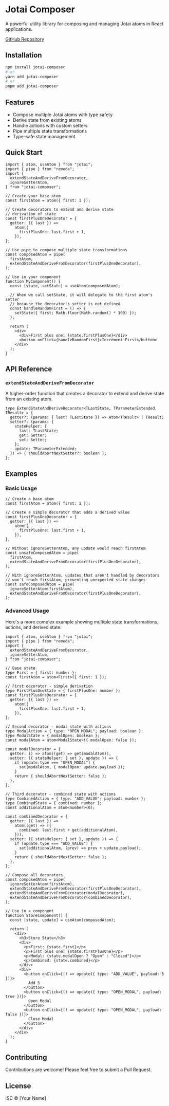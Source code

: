 <!-- @format -->

# Jotai Composer

A powerful utility library for composing and managing Jotai atoms in React applications.

[GitHub Repository](https://github.com/diegodhh/jotai-compose)

## Installation

```bash
npm install jotai-composer
# or
yarn add jotai-composer
# or
pnpm add jotai-composer
```

## Features

- Compose multiple Jotai atoms with type safety
- Derive state from existing atoms
- Handle actions with custom setters
- Pipe multiple state transformations
- Type-safe state management

## Quick Start

```tsx
import { atom, useAtom } from "jotai";
import { pipe } from "remeda";
import {
  extendStateAndDeriveFromDecorator,
  ignoreSetterAtom,
} from "jotai-composer";

// Create your base atom
const firstAtom = atom({ first: 1 });

// Create decorators to extend and derive state
// derivation of state
const firstPlusOneDecorator = {
  getter: ({ last }) =>
    atom({
      firstPlusOne: last.first + 1,
    }),
};

// Use pipe to compose multiple state transformations
const composedAtom = pipe(
  firstAtom,
  extendStateAndDeriveFromDecorator(firstPlusOneDecorator),
);

// Use in your component
function MyComponent() {
  const [state, setState] = useAtom(composedAtom);

  // When we call setState, it will delegate to the first atom's setter
  // because the decorator's setter is not defined
  const handleRandomFirst = () => {
    setState({ first: Math.floor(Math.random() * 100) });
  };

  return (
    <div>
      <div>First plus one: {state.firstPlusOne}</div>
      <button onClick={handleRandomFirst}>Increment First</button>
    </div>
  );
}
```

## API Reference

### `extendStateAndDeriveFromDecorator`

A higher-order function that creates a decorator to extend and derive state from an existing atom.

```tsx
type ExtendStateAndDeriveDecorator<TLastState, TParameterExtended, TResult> = {
  getter?: (params: { last: TLastState }) => Atom<TResult> | TResult;
  setter?: (params: {
    stateHelper: {
      last: TLastState;
      get: Getter;
      set: Setter;
    };
    update: TParameterExtended;
  }) => { shouldAbortNextSetter?: boolean };
};
```

## Examples

### Basic Usage

```tsx
// Create a base atom
const firstAtom = atom({ first: 1 });

// Create a simple decorator that adds a derived value
const firstPlusOneDecorator = {
  getter: ({ last }) =>
    atom({
      firstPlusOne: last.first + 1,
    }),
};

// Without ignoreSetterAtom, any update would reach firstAtom
const unsafeComposedAtom = pipe(
  firstAtom,
  extendStateAndDeriveFromDecorator(firstPlusOneDecorator),
);

// With ignoreSetterAtom, updates that aren't handled by decorators
// won't reach firstAtom, preventing unexpected state changes
const safeComposedAtom = pipe(
  ignoreSetterAtom(firstAtom),
  extendStateAndDeriveFromDecorator(firstPlusOneDecorator),
);
```

### Advanced Usage

Here's a more complex example showing multiple state transformations, actions, and derived state:

```tsx
import { atom, useAtom } from "jotai";
import { pipe } from "remeda";
import {
  extendStateAndDeriveFromDecorator,
  ignoreSetterAtom,
} from "jotai-composer";

// Base state
type First = { first: number };
const firstAtom = atom<First>({ first: 1 });

// First decorator - simple derivation
type FirstPlusOneState = { firstPlusOne: number };
const firstPlusOneDecorator = {
  getter: ({ last }) =>
    atom({
      firstPlusOne: last.first + 1,
    }),
};

// Second decorator - modal state with actions
type ModalAction = { type: "OPEN_MODAL"; payload: boolean };
type ModalState = { modalOpen: boolean };
const modalAtom = atom<ModalState>({ modalOpen: false });

const modalDecorator = {
  getter: () => atom((get) => get(modalAtom)),
  setter: ({ stateHelper: { set }, update }) => {
    if (update.type === "OPEN_MODAL") {
      set(modalAtom, { modalOpen: update.payload });
    }
    return { shouldAbortNextSetter: false };
  },
};

// Third decorator - combined state with actions
type CombinedAction = { type: "ADD_VALUE"; payload: number };
type CombinedState = { combined: number };
const additionalAtom = atom<number>(0);

const combinedDecorator = {
  getter: ({ last }) =>
    atom((get) => ({
      combined: last.first + get(additionalAtom),
    })),
  setter: ({ stateHelper: { set }, update }) => {
    if (update.type === "ADD_VALUE") {
      set(additionalAtom, (prev) => prev + update.payload);
    }
    return { shouldAbortNextSetter: false };
  },
};

// Compose all decorators
const composedAtom = pipe(
  ignoreSetterAtom(firstAtom),
  extendStateAndDeriveFromDecorator(firstPlusOneDecorator),
  extendStateAndDeriveFromDecorator(modalDecorator),
  extendStateAndDeriveFromDecorator(combinedDecorator),
);

// Use in a component
function StoreComponent() {
  const [state, update] = useAtom(composedAtom);

  return (
    <div>
      <h3>Store State</h3>
      <div>
        <p>First: {state.first}</p>
        <p>First plus one: {state.firstPlusOne}</p>
        <p>Modal: {state.modalOpen ? "Open" : "Closed"}</p>
        <p>Combined: {state.combined}</p>
      </div>
      <div>
        <button onClick={() => update({ type: "ADD_VALUE", payload: 5 })}>
          Add 5
        </button>
        <button onClick={() => update({ type: "OPEN_MODAL", payload: true })}>
          Open Modal
        </button>
        <button onClick={() => update({ type: "OPEN_MODAL", payload: false })}>
          Close Modal
        </button>
      </div>
    </div>
  );
}
```

## Contributing

Contributions are welcome! Please feel free to submit a Pull Request.

## License

ISC © [Your Name]
